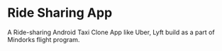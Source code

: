 # Ride Sharing App
A Ride-sharing Android Taxi Clone App like Uber, Lyft build as a part of Mindorks flight program.
